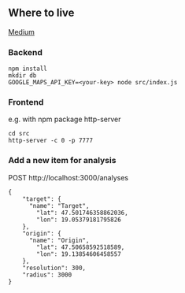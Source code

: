 ## Where to live
[Medium](https://medium.com/@majortamas8/destination-home-visualising-public-transportation-times-to-choose-our-ideal-home-6663e078de0f)

### Backend
```
npm install  
mkdir db  
GOOGLE_MAPS_API_KEY=<your-key> node src/index.js  
```

### Frontend
e.g. with npm package http-server  
```
cd src
http-server -c 0 -p 7777
```

### Add a new item for analysis
POST http://localhost:3000/analyses

```
{
    "target": {
      "name": "Target",
        "lat": 47.501746358862036,
        "lon": 19.05379181795826
    },
    "origin": {
      "name": "Origin",
        "lat": 47.50658592518589,
        "lon": 19.13854606458557
    },
    "resolution": 300,
    "radius": 3000
}
```
